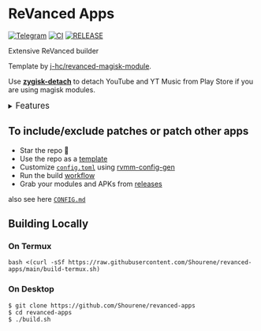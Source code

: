 # ReVanced Apps
[![Telegram](https://img.shields.io/badge/Telegram-2CA5E0?style=for-the-badge&logo=telegram&logoColor=white)](https://t.me/kotakarenedumps)
[![CI](https://img.shields.io/github/actions/workflow/status/Shourene/revanced-apps/ci.yml?style=for-the-badge&logo=github)](https://github.com/Shourene/revanced-apps/actions/workflows/ci.yml)
[![RELEASE](https://img.shields.io/badge/Download-181717?style=for-the-badge&logo=refinedgithub&logoColor=ffffff)](https://github.com/Shourene/revanced-apps/releases)

Extensive ReVanced builder  

Template by [j-hc/revanced-magisk-module](https://github.com/j-hc/revanced-magisk-module).

Use [**zygisk-detach**](https://github.com/j-hc/zygisk-detach) to detach YouTube and YT Music from Play Store if you are using magisk modules. 

<details><summary><big>Features</big></summary>
<ul>
 <li>Support all present and future ReVanced and <a href="https://github.com/inotia00/revanced-patches">ReVanced Extended</a> apps</li>
 <li> Can build Magisk/KernelSU modules and non-root APKs</li>
 <li> Updated daily with the latest versions of apps and patches</li>
 <li> Optimize APKs and modules for size</li>
 <li> Modules</li>
    <ul>
     <li> recompile invalidated odex for faster usage</li>
     <li> receive updates from Magisk/KernelSU app</li>
     <li> do not break safetynet or trigger root detections</li>
     <li> handle installation of the correct version of the stock app and all that</li>
     <li> support Magisk and KernelSU</li>
    </ul>
</ul>
Note that the <a href="../../actions/workflows/ci.yml">CI workflow</a> is scheduled to build the modules and APKs everyday using GitHub Actions if there is a change in ReVanced patches. You may want to disable it.
</details>

## To include/exclude patches or patch other apps

 * Star the repo :eyes:
 * Use the repo as a [template](https://github.com/new?template_name=revanced-magisk-module&template_owner=j-hc)
 * Customize [`config.toml`](./config.toml) using [rvmm-config-gen](https://j-hc.github.io/rvmm-config-gen/)
 * Run the build [workflow](../../actions/workflows/build.yml)
 * Grab your modules and APKs from [releases](../../releases)

also see here [`CONFIG.md`](./CONFIG.md)

## Building Locally
### On Termux
```console
bash <(curl -sSf https://raw.githubusercontent.com/Shourene/revanced-apps/main/build-termux.sh)
```

### On Desktop
```console
$ git clone https://github.com/Shourene/revanced-apps
$ cd revanced-apps
$ ./build.sh
```
